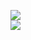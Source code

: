 [![](https://img.shields.io/badge/Made%20With-Github%20Spray-lightgrey.svg?style=for-the-badge&logo=github)](https://github.com/Annihil/github-spray#210)  
[![](https://i.imgur.com/2DrTn0Z.gif)](https://github.com/Annihil/github-spray)